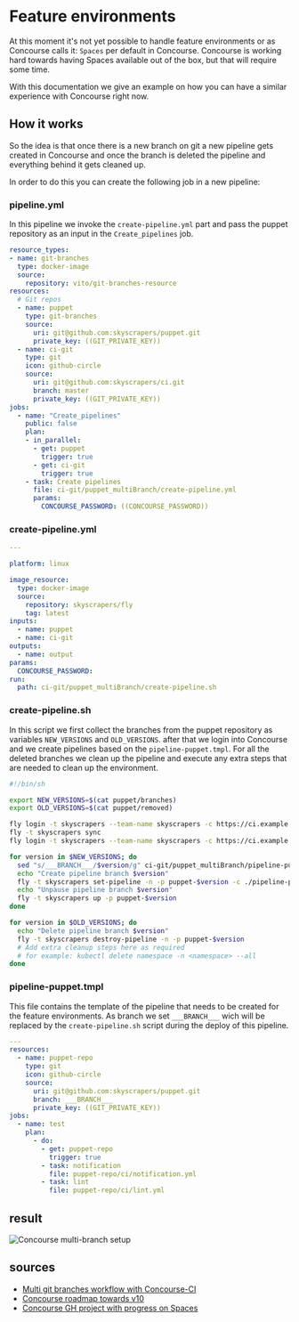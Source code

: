 # Feature environments

At this moment it's not yet possible to handle feature environments or as Concourse calls it: `Spaces` per default in Concourse. Concourse is working hard towards having Spaces available out of the box, but that will require some time.

With this documentation we give an example on how you can have a similar experience with Concourse right now.

## How it works

So the idea is that once there is a new branch on git a new pipeline gets created in Concourse and once the branch is deleted the pipeline and everything behind it gets cleaned up.

In order to do this you can create the following job in a new pipeline:

### pipeline.yml

In this pipeline we invoke the `create-pipeline.yml` part and pass the puppet repository as an input in the `Create_pipelines` job.

```yaml
resource_types:
- name: git-branches
  type: docker-image
  source:
    repository: vito/git-branches-resource
resources:
  # Git repos
  - name: puppet
    type: git-branches
    source:
      uri: git@github.com:skyscrapers/puppet.git
      private_key: ((GIT_PRIVATE_KEY))
  - name: ci-git
    type: git
    icon: github-circle
    source:
      uri: git@github.com:skyscrapers/ci.git
      branch: master
      private_key: ((GIT_PRIVATE_KEY))
jobs:
  - name: "Create_pipelines"
    public: false
    plan:
    - in_parallel:
      - get: puppet
        trigger: true
      - get: ci-git
        trigger: true
    - task: Create pipelines
      file: ci-git/puppet_multiBranch/create-pipeline.yml
      params:
        CONCOURSE_PASSWORD: ((CONCOURSE_PASSWORD))
```

### create-pipeline.yml

```yaml
---

platform: linux

image_resource:
  type: docker-image
  source:
    repository: skyscrapers/fly
    tag: latest
inputs:
  - name: puppet
  - name: ci-git
outputs:
  - name: output
params:
  CONCOURSE_PASSWORD:
run:
  path: ci-git/puppet_multiBranch/create-pipeline.sh
```

### create-pipeline.sh

In this script we first collect the branches from the puppet repository as variables `NEW_VERSIONS` and `OLD_VERSIONS`. after that we login into Concourse and we create pipelines based on the `pipeline-puppet.tmpl`. For all the deleted branches we clean up the pipeline and execute any extra steps that are needed to clean up the environment.

```bash
#!/bin/sh

export NEW_VERSIONS=$(cat puppet/branches)
export OLD_VERSIONS=$(cat puppet/removed)

fly login -t skyscrapers --team-name skyscrapers -c https://ci.example.com -u -p $CONCOURSE_PASSWORD
fly -t skyscrapers sync
fly login -t skyscrapers --team-name skyscrapers -c https://ci.example.com -u -p $CONCOURSE_PASSWORD

for version in $NEW_VERSIONS; do
  sed "s/___BRANCH___/$version/g" ci-git/puppet_multiBranch/pipeline-puppet.tmpl > ./pipeline-puppet.result
  echo "Create pipeline branch $version"
  fly -t skyscrapers set-pipeline -n -p puppet-$version -c ./pipeline-puppet.result
  echo "Unpause pipeline branch $version"
  fly -t skyscrapers up -p puppet-$version
done

for version in $OLD_VERSIONS; do
  echo "Delete pipeline branch $version"
  fly -t skyscrapers destroy-pipeline -n -p puppet-$version
  # Add extra cleanup steps here as required
  # for example: kubectl delete namespace -n <namespace> --all
done
```

### pipeline-puppet.tmpl

This file contains the template of the pipeline that needs to be created for the feature environments.
As branch we set `___BRANCH___` wich will be replaced by the `create-pipeline.sh` script during the deploy of this pipeline.

```yaml
---
resources:
  - name: puppet-repo
    type: git
    icon: github-circle
    source:
      uri: git@github.com:skyscrapers/puppet.git
      branch: ___BRANCH___
      private_key: ((GIT_PRIVATE_KEY))
jobs:
  - name: test
    plan:
      - do:
        - get: puppet-repo
          trigger: true
        - task: notification
          file: puppet-repo/ci/notification.yml
        - task: lint
          file: puppet-repo/ci/lint.yml
```

## result

![Concourse multi-branch setup](images/concourse_multiBranch.png)

## sources

- [Multi git branches workflow with Concourse-CI](https://blog.alterway.fr/en/multi-git-branches-workflow-with-concourse-ci.html)
- [Concourse roadmap towards v10](https://blog.concourse-ci.org/core-roadmap-towards-v10/)
- [Concourse GH project with progress on Spaces](https://github.com/concourse/concourse/projects/2)

